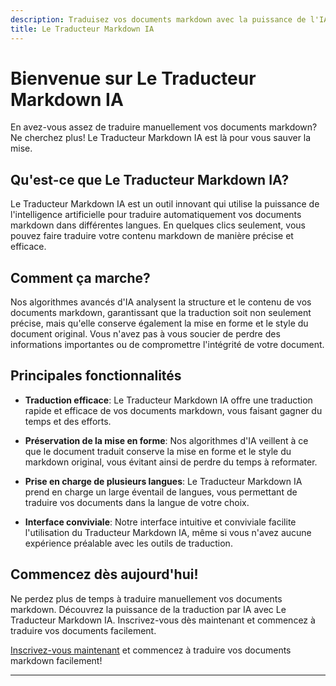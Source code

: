 ```yaml
---
description: Traduisez vos documents markdown avec la puissance de l'IA.
title: Le Traducteur Markdown IA
---
```


# Bienvenue sur Le Traducteur Markdown IA

En avez-vous assez de traduire manuellement vos documents markdown? Ne cherchez plus! Le Traducteur Markdown IA est là pour vous sauver la mise.

## Qu'est-ce que Le Traducteur Markdown IA?

Le Traducteur Markdown IA est un outil innovant qui utilise la puissance de l'intelligence artificielle pour traduire automatiquement vos documents markdown dans différentes langues. En quelques clics seulement, vous pouvez faire traduire votre contenu markdown de manière précise et efficace.

## Comment ça marche?

Nos algorithmes avancés d'IA analysent la structure et le contenu de vos documents markdown, garantissant que la traduction soit non seulement précise, mais qu'elle conserve également la mise en forme et le style du document original. Vous n'avez pas à vous soucier de perdre des informations importantes ou de compromettre l'intégrité de votre document.

## Principales fonctionnalités

- **Traduction efficace**: Le Traducteur Markdown IA offre une traduction rapide et efficace de vos documents markdown, vous faisant gagner du temps et des efforts.

- **Préservation de la mise en forme**: Nos algorithmes d'IA veillent à ce que le document traduit conserve la mise en forme et le style du markdown original, vous évitant ainsi de perdre du temps à reformater.

- **Prise en charge de plusieurs langues**: Le Traducteur Markdown IA prend en charge un large éventail de langues, vous permettant de traduire vos documents dans la langue de votre choix.

- **Interface conviviale**: Notre interface intuitive et conviviale facilite l'utilisation du Traducteur Markdown IA, même si vous n'avez aucune expérience préalable avec les outils de traduction.

## Commencez dès aujourd'hui!

Ne perdez plus de temps à traduire manuellement vos documents markdown. Découvrez la puissance de la traduction par IA avec Le Traducteur Markdown IA. Inscrivez-vous dès maintenant et commencez à traduire vos documents facilement.

[Inscrivez-vous maintenant](https://www.ai-markdown-translator.com/signup) et commencez à traduire vos documents markdown facilement!

---